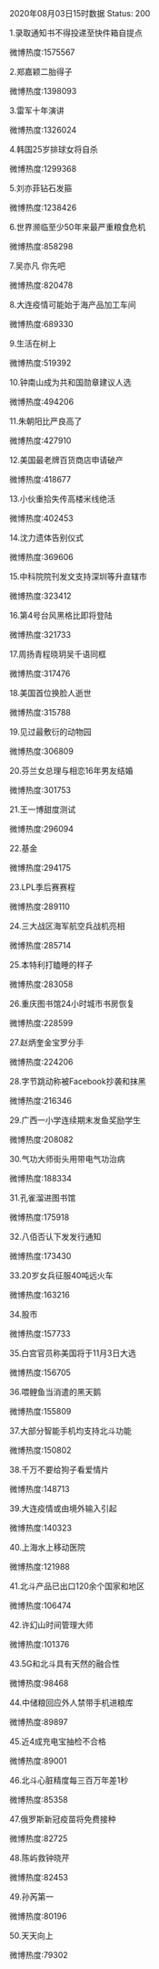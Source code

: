 2020年08月03日15时数据
Status: 200

1.录取通知书不得投递至快件箱自提点

微博热度:1575567

2.郑嘉颖二胎得子

微博热度:1398093

3.雷军十年演讲

微博热度:1326024

4.韩国25岁排球女将自杀

微博热度:1299368

5.刘亦菲钻石发箍

微博热度:1238426

6.世界濒临至少50年来最严重粮食危机

微博热度:858298

7.吴亦凡 你先吧

微博热度:820478

8.大连疫情可能始于海产品加工车间

微博热度:689330

9.生活在树上

微博热度:519392

10.钟南山成为共和国勋章建议人选

微博热度:494206

11.朱朝阳比严良高了

微博热度:427910

12.美国最老牌百货商店申请破产

微博热度:418677

13.小伙重拾失传高楼米线绝活

微博热度:402453

14.沈力遗体告别仪式

微博热度:369606

15.中科院院刊发文支持深圳等升直辖市

微博热度:323412

16.第4号台风黑格比即将登陆

微博热度:321733

17.周扬青程晓玥吴千语同框

微博热度:317476

18.美国首位换脸人逝世

微博热度:315788

19.见过最敷衍的动物园

微博热度:306809

20.芬兰女总理与相恋16年男友结婚

微博热度:301753

21.王一博甜度测试

微博热度:296094

22.基金

微博热度:294175

23.LPL季后赛赛程

微博热度:289110

24.三大战区海军航空兵战机亮相

微博热度:285714

25.本特利打瞌睡的样子

微博热度:283058

26.重庆图书馆24小时城市书房恢复

微博热度:228599

27.赵炳奎金宝罗分手

微博热度:224206

28.字节跳动称被Facebook抄袭和抹黑

微博热度:216346

29.广西一小学连续期末发鱼奖励学生

微博热度:208082

30.气功大师街头用带电气功治病

微博热度:188334

31.孔雀溜进图书馆

微博热度:175918

32.八佰否认下发发行通知

微博热度:173430

33.20岁女兵征服40吨远火车

微博热度:163216

34.股市

微博热度:157733

35.白宫官员称美国将于11月3日大选

微博热度:156705

36.喂鲤鱼当消遣的黑天鹅

微博热度:155809

37.大部分智能手机均支持北斗功能

微博热度:150802

38.千万不要给狗子看爱情片

微博热度:148713

39.大连疫情或由境外输入引起

微博热度:140323

40.上海水上移动医院

微博热度:121988

41.北斗产品已出口120余个国家和地区

微博热度:106474

42.许幻山时间管理大师

微博热度:101376

43.5G和北斗具有天然的融合性

微博热度:98468

44.中储粮回应外人禁带手机进粮库

微博热度:89897

45.近4成充电宝抽检不合格

微博热度:89001

46.北斗心脏精度每三百万年差1秒

微博热度:85358

47.俄罗斯新冠疫苗将免费接种

微博热度:82725

48.陈屿救钟晓芹

微博热度:82453

49.孙芮第一

微博热度:80196

50.天天向上

微博热度:79302

